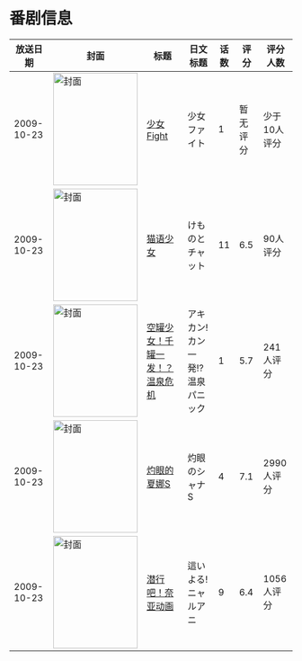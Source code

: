 # 番剧信息

|放送日期|封面|标题|日文标题|话数|评分|评分人数|
|---|---|---|---|---|---|---|
|2009-10-23|<img src="https://lain.bgm.tv/pic/cover/c/14/d0/20921_MIm0X.jpg" alt="封面" style="width:150px;height:200px;object-fit:cover;">|[少女Fight](https://bangumi.tv/subject/20921)|少女ファイト|1|暂无评分|少于10人评分|
|2009-10-23|<img src="https://lain.bgm.tv/pic/cover/c/cb/f2/3759_TKZtt.jpg" alt="封面" style="width:150px;height:200px;object-fit:cover;">|[猫语少女](https://bangumi.tv/subject/3759)|けものとチャット|11|6.5|90人评分|
|2009-10-23|<img src="https://lain.bgm.tv/pic/cover/c/55/d9/3158_r7z3g.jpg" alt="封面" style="width:150px;height:200px;object-fit:cover;">|[空罐少女！千罐一发！？温泉危机](https://bangumi.tv/subject/3158)|アキカン! カン一発!?温泉パニック|1|5.7|241人评分|
|2009-10-23|<img src="https://lain.bgm.tv/pic/cover/c/e9/fb/3110_jk0XU.jpg" alt="封面" style="width:150px;height:200px;object-fit:cover;">|[灼眼的夏娜S](https://bangumi.tv/subject/3110)|灼眼のシャナS|4|7.1|2990人评分|
|2009-10-23|<img src="https://lain.bgm.tv/pic/cover/c/26/21/18079_rr1R8.jpg" alt="封面" style="width:150px;height:200px;object-fit:cover;">|[潜行吧！奈亚动画](https://bangumi.tv/subject/18079)|這いよる! ニャルアニ|9|6.4|1056人评分|
